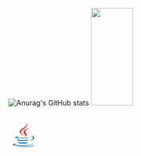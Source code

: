 ![Anurag's GitHub stats](https://github-readme-stats.vercel.app/api?username=lfernando-cn&theme=dark&show_icons=true)
<img width="41%" height="195px" src="https://github-readme-stats.vercel.app/api/top-langs/?username=lfernando-cn&layout=compact&hide_border=true&title_color=FFFAFA&text_color=60C476&bg_color=1C1C1C" />

<div style="display: inline_block"><br>
  <img align="center" alt="L-Java" height="50" width="60" src="https://raw.githubusercontent.com/devicons/devicon/master/icons/java/java-original.svg">
</div>
